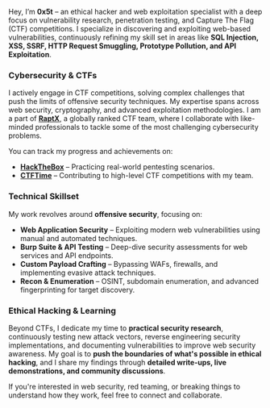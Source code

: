 Hey, I’m **0x5t** – an ethical hacker and web exploitation specialist with a deep focus on vulnerability research, penetration testing, and Capture The Flag (CTF) competitions. I specialize in discovering and exploiting web-based vulnerabilities, continuously refining my skill set in areas like **SQL Injection, XSS, SSRF, HTTP Request Smuggling, Prototype Pollution, and API Exploitation**.

### Cybersecurity & CTFs
I actively engage in CTF competitions, solving complex challenges that push the limits of offensive security techniques. My expertise spans across web security, cryptography, and advanced exploitation methodologies. I am a part of **[RaptX](https://ctftime.org/team/357584)**, a globally ranked CTF team, where I collaborate with like-minded professionals to tackle some of the most challenging cybersecurity problems.

You can track my progress and achievements on:
- **[HackTheBox](https://app.hackthebox.com/profile/1804529)** – Practicing real-world pentesting scenarios.
- **[CTFTime](https://ctftime.org/team/357584)** – Contributing to high-level CTF competitions with my team.

### Technical Skillset
My work revolves around **offensive security**, focusing on:
- **Web Application Security** – Exploiting modern web vulnerabilities using manual and automated techniques.
- **Burp Suite & API Testing** – Deep-dive security assessments for web services and API endpoints.
- **Custom Payload Crafting** – Bypassing WAFs, firewalls, and implementing evasive attack techniques.
- **Recon & Enumeration** – OSINT, subdomain enumeration, and advanced fingerprinting for target discovery.

### Ethical Hacking & Learning
Beyond CTFs, I dedicate my time to **practical security research**, continuously testing new attack vectors, reverse engineering security implementations, and documenting vulnerabilities to improve web security awareness. My goal is to **push the boundaries of what's possible in ethical hacking**, and I share my findings through **detailed write-ups, live demonstrations, and community discussions**.

If you're interested in web security, red teaming, or breaking things to understand how they work, feel free to connect and collaborate.
